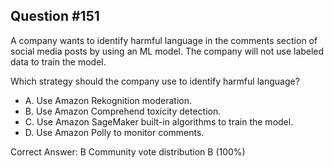 ## Question #151

A company wants to identify harmful language in the comments section of social media posts by using an ML model. The company will not use labeled data to train the model.

Which strategy should the company use to identify harmful language?

- A. Use Amazon Rekognition moderation.
- B. Use Amazon Comprehend toxicity detection.
- C. Use Amazon SageMaker built-in algorithms to train the model.
- D. Use Amazon Polly to monitor comments. 

Correct Answer: 
B Community vote distribution B (100%)